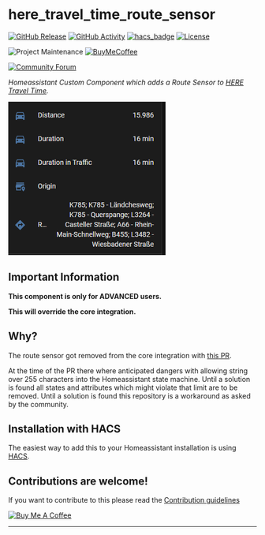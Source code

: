 # here_travel_time_route_sensor

[![GitHub Release][releases-shield]][releases]
[![GitHub Activity][commits-shield]][commits]
[![hacs_badge](https://img.shields.io/badge/HACS-Custom-orange.svg?style=for-the-badge)](https://github.com/custom-components/hacs)
[![License][license-shield]](LICENSE.md)

![Project Maintenance][maintenance-shield]
[![BuyMeCoffee][buymecoffeebadge]][buymecoffee]

[![Community Forum][forum-shield]][forum]

_Homeassistant Custom Component which adds a Route Sensor to [HERE Travel Time](https://www.home-assistant.io/integrations/here_travel_time/)._

![example][exampleimg]

## Important Information

**This component is only for ADVANCED users.**

**This will override the core integration.**

## Why?

The route sensor got removed from the core integration with [this PR](https://github.com/home-assistant/core/pull/79211).

At the time of the PR there where anticipated dangers with allowing string over 255 characters into the Homeassistant state machine. Until a solution is found all states and attributes which might violate that limit are to be removed. Until a solution is found this repository is a workaround as asked by the community.

## Installation with HACS

The easiest way to add this to your Homeassistant installation is using [HACS](https://hacs.xyz).


## Contributions are welcome!

If you want to contribute to this please read the [Contribution guidelines](CONTRIBUTING.md)

<a href="https://www.buymeacoffee.com/eifinger" target="_blank"><img src="https://www.buymeacoffee.com/assets/img/custom_images/black_img.png" alt="Buy Me A Coffee" style="height: auto !important;width: auto !important;" ></a><br>

***

[buymecoffee]: https://www.buymeacoffee.com/eifinger
[buymecoffeebadge]: https://img.shields.io/badge/buy%20me%20a%20coffee-donate-yellow.svg?style=for-the-badge
[commits-shield]: https://img.shields.io/github/commit-activity/y/custom-components/blueprint.svg?style=for-the-badge
[commits]: https://github.com/eifinger/here_travel_time_route_sensor/commits/main
[customupdater]: https://github.com/custom-components/custom_updater
[customupdaterbadge]: https://img.shields.io/badge/custom__updater-true-success.svg?style=for-the-badge
[exampleimg]: https://github.com/eifinger/here_travel_time_route_sensor/blob/main/route_sensor.png?raw=true
[forum-shield]: https://img.shields.io/badge/community-forum-brightgreen.svg?style=for-the-badge
[forum]: https://community.home-assistant.io/t/custom-component-here-travel-time/125908
[license-shield]: https://img.shields.io/github/license/eifinger/here_travel_time_route_sensor.svg?style=for-the-badge
[maintenance-shield]: https://img.shields.io/badge/maintainer-Kevin%20Stillhammer%20%40eifinger-blue.svg?style=for-the-badge
[releases-shield]: https://img.shields.io/github/release/eifinger/here_travel_time_route_sensor.svg?style=for-the-badge
[releases]: https://github.com/eifinger/here_travel_time_route_sensor/releases